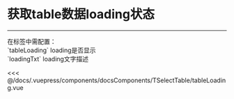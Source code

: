 # 获取table数据loading状态

---

<common-code-format>
  <docsComponents-TSelectTable-tableLoading slot="source"></docsComponents-TSelectTable-tableLoading>
  在标签中需配置：<br/>
`tableLoading` loading是否显示<br/>
`loadingTxt` loading文字描述<br/>

<<< @/docs/.vuepress/components/docsComponents/TSelectTable/tableLoading.vue
</common-code-format>


